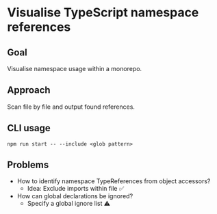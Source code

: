 # Visualise TypeScript namespace references

## Goal

Visualise namespace usage within a monorepo.

## Approach

Scan file by file and output found references.

## CLI usage

```
npm run start -- --include <glob pattern>
```


## Problems

* How to identify namespace TypeReferences from object accessors?
  * Idea: Exclude imports within file ✅
* How can global declarations be ignored?
  * Specify a global ignore list ⚠️

